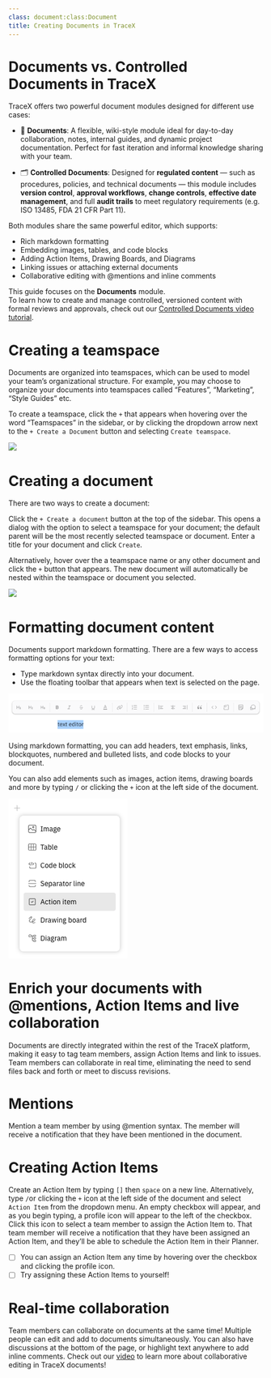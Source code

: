 ```yaml
---
class: document:class:Document
title: Creating Documents in TraceX
---
```


# **Documents vs. Controlled Documents in TraceX**

TraceX offers two powerful document modules designed for different use cases:

- 🧾 **Documents**: A flexible, wiki-style module ideal for day-to-day collaboration, notes, internal guides, and dynamic project documentation. Perfect for fast iteration and informal knowledge sharing with your team.

- 🗂️ **Controlled Documents**: Designed for **regulated content** — such as procedures, policies, and technical documents — this module includes **version control**, **approval workflows**, **change controls**, **effective date management**, and full **audit trails** to meet regulatory requirements (e.g. ISO 13485, FDA 21 CFR Part 11).

Both modules share the same powerful editor, which supports:

- Rich markdown formatting  
- Embedding images, tables, and code blocks  
- Adding Action Items, Drawing Boards, and Diagrams  
- Linking issues or attaching external documents  
- Collaborative editing with @mentions and inline comments  

This guide focuses on the **Documents** module.  
To learn how to create and manage controlled, versioned content with formal reviews and approvals, check out our [Controlled Documents video tutorial](https://youtu.be/bUzj7ejkwUk?si=rJUt74aQ3Qn5Nno8).

# **Creating a teamspace**

Documents are organized into teamspaces, which can be used to model your team’s organizational structure. For example, you may choose to organize your documents into teamspaces called “Features”, “Marketing”, “Style Guides” etc.

To create a teamspace, click the `+` that appears when hovering over the word “Teamspaces” in the sidebar, or by clicking the dropdown arrow next to the `+ Create a Document` button and selecting `Create teamspace`.

![](../assets/images/create-teamspace.gif)

# **Creating a document**

There are two ways to create a document:

Click the `+ Create a document` button at the top of the sidebar. This opens a dialog with the option to select a teamspace for your document; the default parent will be the most recently selected teamspace or document. Enter a title for your document and click `Create`.

Alternatively, hover over the a teamspace name or any other document and click the `+` button that appears. The new document will automatically be nested within the teamspace or document you selected.

![](../assets/images/create-document.gif)

# **Formatting document content**

Documents support markdown formatting. There are a few ways to access formatting options for your text:

* Type markdown syntax directly into your document.
* Use the floating toolbar that appears when text is selected on the page.

![](../assets/images/text-editor.png)

Using markdown formatting, you can add headers, text emphasis, links, blockquotes, numbered and bulleted lists, and code blocks to your document.

You can also add elements such as images, action items, drawing boards and more by typing `/` or clicking the `+` icon at the left side of the document.

![](../assets/images/add-element.png)

# **Enrich your documents with @mentions, Action Items and live collaboration**

Documents are directly integrated within the rest of the TraceX platform, making it easy to tag team members, assign Action Items and link to issues. Team members can collaborate in real time, eliminating the need to send files back and forth or meet to discuss revisions.

# **Mentions**

Mention a team member by using @mention syntax. The member will receive a notification that they have been mentioned in the document. 

# **Creating Action Items**

Create an Action Item by typing `[]` then `space` on a new line. Alternatively, type `/`or clicking the `+` icon at the left side of the document and select `Action Item` from the dropdown menu. An empty checkbox will appear, and as you begin typing, a profile icon will appear to the left of the checkbox. Click this icon to select a team member to assign the Action Item to. That team member will receive a notification that they have been assigned an Action Item, and they’ll be able to schedule the Action Item in their Planner.

* [ ] You can assign an Action Item any time by hovering over the checkbox and clicking the profile icon. 
* [ ] Try assigning these Action Items to yourself!

# **Real-time collaboration**

Team members can collaborate on documents at the same time! Multiple people can edit and add to documents simultaneously. You can also have discussions at the bottom of the page, or highlight text anywhere to add inline comments. Check out our [video](https://www.youtube.com/watch?v=cspdJ5TjFNQ) to learn more about collaborative editing in TraceX documents!
